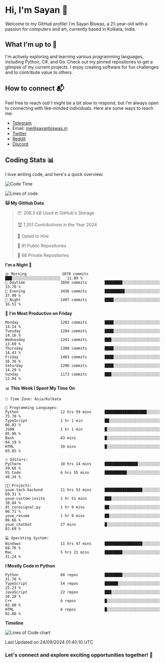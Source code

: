 # Hi, I'm Sayan 👋

Welcome to my GitHub profile! I'm Sayan Biswas, a 21-year-old with a passion for computers and art, currently based in Kolkata, India.

## What I'm up to 🚀

I'm actively exploring and learning various programming languages, including Python, C#, and Go. Check out my pinned repositories to get a glimpse of my current projects. I enjoy creating software for fun challenges and to contribute value to others.

## How to connect 📬

Feel free to reach out! I might be a bit slow to respond, but I'm always open to connecting with like-minded individuals. Here are some ways to reach me:

- [Telegram](https://t.me/dank_as_fuck)
- Email: [me@sayanbiswas.in](mailto:me@sayanbiswas.in)
- [Twitter](https://twitter.com/TheDankDel)
- [Reddit](https://www.reddit.com/user/dank_as_fuck_/)
- [Discord](https://discordapp.com/users/506536929152466945)

## Coding Stats 📊

I love writing code, and here's a quick overview:

<!--START_SECTION:waka-->
![Code Time](http://img.shields.io/badge/Code%20Time-1%2C775%20hrs%2012%20mins-blue)

![Lines of code](https://img.shields.io/badge/From%20Hello%20World%20I%27ve%20Written-6.0%20million%20lines%20of%20code-blue)

**🐱 My GitHub Data** 

> 📦 208.5 kB Used in GitHub's Storage 
 > 
> 🏆 1,351 Contributions in the Year 2024
 > 
> 💼 Opted to Hire
 > 
> 📜 91 Public Repositories 
 > 
> 🔑 68 Private Repositories 
 > 
**I'm a Night 🦉** 

```text
🌞 Morning                1078 commits        ███░░░░░░░░░░░░░░░░░░░░░░   11.89 % 
🌆 Daytime                3056 commits        ████████░░░░░░░░░░░░░░░░░   33.70 % 
🌃 Evening                3436 commits        █████████░░░░░░░░░░░░░░░░   37.90 % 
🌙 Night                  1497 commits        ████░░░░░░░░░░░░░░░░░░░░░   16.51 % 
```
📅 **I'm Most Productive on Friday** 

```text
Monday                   1282 commits        ████░░░░░░░░░░░░░░░░░░░░░   14.14 % 
Tuesday                  1284 commits        ████░░░░░░░░░░░░░░░░░░░░░   14.16 % 
Wednesday                1241 commits        ███░░░░░░░░░░░░░░░░░░░░░░   13.69 % 
Thursday                 1308 commits        ████░░░░░░░░░░░░░░░░░░░░░   14.43 % 
Friday                   1483 commits        ████░░░░░░░░░░░░░░░░░░░░░   16.36 % 
Saturday                 1296 commits        ████░░░░░░░░░░░░░░░░░░░░░   14.29 % 
Sunday                   1173 commits        ███░░░░░░░░░░░░░░░░░░░░░░   12.94 % 
```


📊 **This Week I Spent My Time On** 

```text
🕑︎ Time Zone: Asia/Kolkata

💬 Programming Languages: 
Python                   12 hrs 59 mins      ███████████████████░░░░░░   75.70 % 
TypeScript               1 hr 1 min          ██░░░░░░░░░░░░░░░░░░░░░░░   06.02 % 
JSON                     1 hr 1 min          █░░░░░░░░░░░░░░░░░░░░░░░░   05.96 % 
Bash                     43 mins             █░░░░░░░░░░░░░░░░░░░░░░░░   04.19 % 
HTML                     39 mins             █░░░░░░░░░░░░░░░░░░░░░░░░   03.85 % 

🔥 Editors: 
PyCharm                  10 hrs 14 mins      ███████████████░░░░░░░░░░   59.66 % 
VS Code                  6 hrs 55 mins       ██████████░░░░░░░░░░░░░░░   40.34 % 

🐱‍💻 Projects: 
youe-tech-backend        11 hrs 53 mins      █████████████████░░░░░░░░   69.31 % 
youe-custom-invite       1 hr 51 mins        ███░░░░░░░░░░░░░░░░░░░░░░   10.84 % 
dl_coresignal.py         1 hr 9 mins         ██░░░░░░░░░░░░░░░░░░░░░░░   06.71 % 
youe_resume              1 hr 8 mins         ██░░░░░░░░░░░░░░░░░░░░░░░   06.66 % 
youe_chatbot             27 mins             █░░░░░░░░░░░░░░░░░░░░░░░░   02.69 % 

💻 Operating System: 
Windows                  11 hrs 47 mins      █████████████████░░░░░░░░   68.76 % 
Mac                      5 hrs 21 mins       ████████░░░░░░░░░░░░░░░░░   31.24 % 
```

**I Mostly Code in Python** 

```text
Python                   68 repos            ████████░░░░░░░░░░░░░░░░░   31.78 % 
TypeScript               54 repos            ██████░░░░░░░░░░░░░░░░░░░   25.23 % 
JavaScript               22 repos            ███░░░░░░░░░░░░░░░░░░░░░░   10.28 % 
C++                      6 repos             █░░░░░░░░░░░░░░░░░░░░░░░░   02.80 % 
HTML                     6 repos             █░░░░░░░░░░░░░░░░░░░░░░░░   02.80 % 
```



**Timeline**

![Lines of Code chart](https://raw.githubusercontent.com/Dank-del/Dank-del/main/assets/bar_graph.png)


 Last Updated on 24/09/2024 01:40:10 UTC
<!--END_SECTION:waka-->

### Let's connect and explore exciting opportunities together! 🚀
